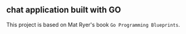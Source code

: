 
## chat application built with GO

This project is based on Mat Ryer's book `Go Programming Blueprints`.
